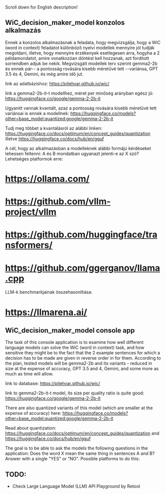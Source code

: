 Scroll down for English description!
## WiC_decision_maker_model konzolos alkalmazás
Ennek a konzolos alkalmazásnak a feladata, hogy megvizsgálja, hogy a WiC (word in context) feladatot különböző nyelvi modellek mennyire jól tudják megoldani, illetve, hogy mennyire érzékenyek esetlegesen arra, hogyha a 2 példamondatot, amire vonatkozóan döntést kell hozzanak, azt fordított sorrendben adjuk be nekik. Megvizsgált modellek terv szerint gemma2-2b és ennek pár-- a pontosság rovására kisebb méretűvé tett --variánsa, GPT 3.5 és 4, Gemini, és még amire idő jut.

link az adatbázishoz: https://pilehvar.github.io/wic/

link a gemma2-2b-it-t modellhez, méret per minőség arányban egész jó: https://huggingface.co/google/gemma-2-2b-it

Ugyanitt vannak kvantált, azaz a pontosság rovására kisebb méretűvé tett variánsai is ennek a modellnek: https://huggingface.co/models?other=base_model:quantized:google/gemma-2-2b-it

Tudj meg többet a kvantálásról az alábbi linken: https://huggingface.co/docs/optimum/en/concept_guides/quantization illetve https://huggingface.co/docs/hub/en/gguf

A cél, hogy az alkalmazásban a modelleknek alábbi formájú kérdéseket lehessen feltenni:
A és B mondatban ugyanazt jelenti-e az X szó?
Lehetséges platformok erre:
# https://ollama.com/
# https://github.com/vllm-project/vllm
# https://github.com/huggingface/transformers/
# https://github.com/ggerganov/llama.cpp


LLM-k benchmarkjainak összehasonlítása:
# https://llmarena.ai/

## WiC_decision_maker_model console app
The task of this console application is to examine how well different language models can solve the WiC (word in context) task, and how sensitive they might be to the fact that the 2 example sentences for which a decision has to be made are given in reverse order in for them. According to the plan, tested models will be gemma2-2b and its variants - reduced in size at the expense of accuracy, GPT 3.5 and 4, Gemini, and some more as much as time will allow.

link to database: https://pilehvar.github.io/wic/

link to gemma2-2b-it-t model, its size per quality ratio is quite good: https://huggingface.co/google/gemma-2-2b-it

There are also quantized variants of this model (which are smaller at the expense of accuracy) here: https://huggingface.co/models?other=base_model:quantized:google/gemma-2-2b-it

Read about quantization: https://huggingface.co/docs/optimum/en/concept_guides/quantization and https://huggingface.co/docs/hub/en/gguf

The goal is to be able to ask the models the following questions in the application:
Does the word X mean the same thing in sentences A and B? Answer with a single "YES" or "NO".
Possible platforms to do this:





## TODO: 
- Check Large Language Model (LLM) API Playground by Retool
